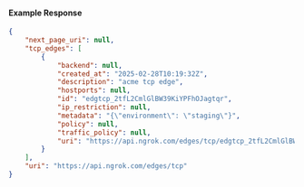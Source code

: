 <!-- Code generated for API Clients. DO NOT EDIT. -->

#### Example Response

```json
{
	"next_page_uri": null,
	"tcp_edges": [
		{
			"backend": null,
			"created_at": "2025-02-28T10:19:32Z",
			"description": "acme tcp edge",
			"hostports": null,
			"id": "edgtcp_2tfL2CmlGlBW39KiYPFhOJagtqr",
			"ip_restriction": null,
			"metadata": "{\"environment\": \"staging\"}",
			"policy": null,
			"traffic_policy": null,
			"uri": "https://api.ngrok.com/edges/tcp/edgtcp_2tfL2CmlGlBW39KiYPFhOJagtqr"
		}
	],
	"uri": "https://api.ngrok.com/edges/tcp"
}
```
